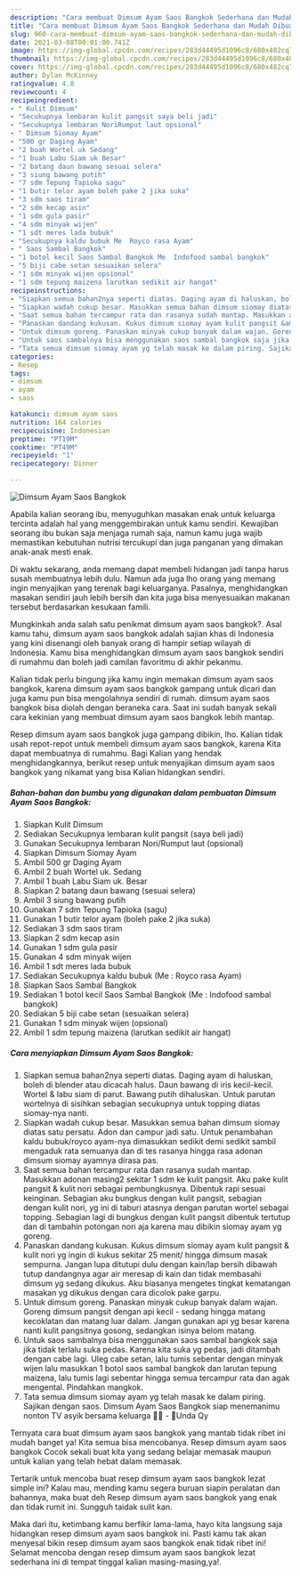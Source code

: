 ```yaml
---
description: "Cara membuat Dimsum Ayam Saos Bangkok Sederhana dan Mudah Dibuat"
title: "Cara membuat Dimsum Ayam Saos Bangkok Sederhana dan Mudah Dibuat"
slug: 960-cara-membuat-dimsum-ayam-saos-bangkok-sederhana-dan-mudah-dibuat
date: 2021-03-08T00:01:00.741Z
image: https://img-global.cpcdn.com/recipes/283d44495d1096c8/680x482cq70/dimsum-ayam-saos-bangkok-foto-resep-utama.jpg
thumbnail: https://img-global.cpcdn.com/recipes/283d44495d1096c8/680x482cq70/dimsum-ayam-saos-bangkok-foto-resep-utama.jpg
cover: https://img-global.cpcdn.com/recipes/283d44495d1096c8/680x482cq70/dimsum-ayam-saos-bangkok-foto-resep-utama.jpg
author: Dylan McKinney
ratingvalue: 4.8
reviewcount: 4
recipeingredient:
- " Kulit Dimsum"
- "Secukupnya lembaran kulit pangsit saya beli jadi"
- "Secukupnya lembaran NoriRumput laut opsional"
- " Dimsum Siomay Ayam"
- "500 gr Daging Ayam"
- "2 buah Wortel uk Sedang"
- "1 buah Labu Siam uk Besar"
- "2 batang daun bawang sesuai selera"
- "3 siung bawang putih"
- "7 sdm Tepung Tapioka sagu"
- "1 butir telor ayam boleh pake 2 jika suka"
- "3 sdm saos tiram"
- "2 sdm kecap asin"
- "1 sdm gula pasir"
- "4 sdm minyak wijen"
- "1 sdt meres lada bubuk"
- "Secukupnya kaldu bubuk Me  Royco rasa Ayam"
- " Saos Sambal Bangkok"
- "1 botol kecil Saos Sambal Bangkok Me  Indofood sambal bangkok"
- "5 biji cabe setan sesuaikan selera"
- "1 sdm minyak wijen opsional"
- "1 sdm tepung maizena larutkan sedikit air hangat"
recipeinstructions:
- "Siapkan semua bahan2nya seperti diatas. Daging ayam di haluskan, boleh di blender atau dicacah halus. Daun bawang di iris kecil-kecil. Wortel &amp; labu siam di parut. Bawang putih dihaluskan. Untuk parutan wortelnya di sisihkan sebagian secukupnya untuk topping diatas siomay-nya nanti."
- "Siapkan wadah cukup besar. Masukkan semua bahan dimsum siomay diatas satu persatu. Adon dan campur jadi satu. Untuk penambahan kaldu bubuk/royco ayam-nya dimasukkan sedikit demi sedikit sambil mengaduk rata semuanya dan di tes rasanya hingga rasa adonan dimsum siomay ayamnya dirasa pas."
- "Saat semua bahan tercampur rata dan rasanya sudah mantap. Masukkan adonan masing2 sekitar 1 sdm ke kulit pangsit. Aku pake kulit pangsit &amp; kulit nori sebagai pembungkusnya. Dibentuk rapi sesuai keinginan. Sebagian aku bungkus dengan kulit pangsit, sebagian dengan kulit nori, yg ini di taburi atasnya dengan parutan wortel sebagai topping. Sebagian lagi di bungkus dengan kulit pangsit dibentuk tertutup dan di tambahin potongan nori aja karena mau dibikin siomay ayam yg goreng."
- "Panaskan dandang kukusan. Kukus dimsum siomay ayam kulit pangsit &amp; kulit nori yg ingin di kukus sekitar 25 menit/ hingga dimsum masak sempurna. Jangan lupa ditutupi dulu dengan kain/lap bersih dibawah tutup dandangnya agar air meresap di kain dan tidak membasahi dimsum yg sedang dikukus. Aku biasanya mengetes tingkat kematangan masakan yg dikukus dengan cara dicolok pake garpu."
- "Untuk dimsum goreng. Panaskan minyak cukup banyak dalam wajan. Goreng dimsum pangsit dengan api kecil - sedang hingga matang kecoklatan dan matang luar dalam. Jangan gunakan api yg besar karena nanti kulit pangsitnya gosong, sedangkan isinya belom matang."
- "Untuk saos sambalnya bisa menggunakan saos sambal bangkok saja jika tidak terlalu suka pedas. Karena kita suka yg pedas, jadi ditambah dengan cabe lagi. Uleg cabe setan, lalu tumis sebentar dengan minyak wijen lalu masukkan 1 botol saos sambal bangkok dan larutan tepung maizena, lalu tumis lagi sebentar hingga semua tercampur rata dan agak mengental. Pindahkan mangkok."
- "Tata semua dimsum siomay ayam yg telah masak ke dalam piring. Sajikan dengan saos. Dimsum Ayam Saos Bangkok siap menemanimu nonton TV asyik bersama keluarga 🤗🥐 - 🌻Unda Qy"
categories:
- Resep
tags:
- dimsum
- ayam
- saos

katakunci: dimsum ayam saos 
nutrition: 164 calories
recipecuisine: Indonesian
preptime: "PT19M"
cooktime: "PT49M"
recipeyield: "1"
recipecategory: Dinner

---
```



![Dimsum Ayam Saos Bangkok](https://img-global.cpcdn.com/recipes/283d44495d1096c8/680x482cq70/dimsum-ayam-saos-bangkok-foto-resep-utama.jpg)

Apabila kalian seorang ibu, menyuguhkan masakan enak untuk keluarga tercinta adalah hal yang menggembirakan untuk kamu sendiri. Kewajiban seorang ibu bukan saja menjaga rumah saja, namun kamu juga wajib memastikan kebutuhan nutrisi tercukupi dan juga panganan yang dimakan anak-anak mesti enak.

Di waktu  sekarang, anda memang dapat membeli hidangan jadi tanpa harus susah membuatnya lebih dulu. Namun ada juga lho orang yang memang ingin menyajikan yang terenak bagi keluarganya. Pasalnya, menghidangkan masakan sendiri jauh lebih bersih dan kita juga bisa menyesuaikan makanan tersebut berdasarkan kesukaan famili. 



Mungkinkah anda salah satu penikmat dimsum ayam saos bangkok?. Asal kamu tahu, dimsum ayam saos bangkok adalah sajian khas di Indonesia yang kini disenangi oleh banyak orang di hampir setiap wilayah di Indonesia. Kamu bisa menghidangkan dimsum ayam saos bangkok sendiri di rumahmu dan boleh jadi camilan favoritmu di akhir pekanmu.

Kalian tidak perlu bingung jika kamu ingin memakan dimsum ayam saos bangkok, karena dimsum ayam saos bangkok gampang untuk dicari dan juga kamu pun bisa mengolahnya sendiri di rumah. dimsum ayam saos bangkok bisa diolah dengan beraneka cara. Saat ini sudah banyak sekali cara kekinian yang membuat dimsum ayam saos bangkok lebih mantap.

Resep dimsum ayam saos bangkok juga gampang dibikin, lho. Kalian tidak usah repot-repot untuk membeli dimsum ayam saos bangkok, karena Kita dapat membuatnya di rumahmu. Bagi Kalian yang hendak menghidangkannya, berikut resep untuk menyajikan dimsum ayam saos bangkok yang nikamat yang bisa Kalian hidangkan sendiri.

<!--inarticleads1-->

##### Bahan-bahan dan bumbu yang digunakan dalam pembuatan Dimsum Ayam Saos Bangkok:

1. Siapkan  Kulit Dimsum
1. Sediakan Secukupnya lembaran kulit pangsit (saya beli jadi)
1. Gunakan Secukupnya lembaran Nori/Rumput laut (opsional)
1. Siapkan  Dimsum Siomay Ayam
1. Ambil 500 gr Daging Ayam
1. Ambil 2 buah Wortel uk. Sedang
1. Ambil 1 buah Labu Siam uk. Besar
1. Siapkan 2 batang daun bawang (sesuai selera)
1. Ambil 3 siung bawang putih
1. Gunakan 7 sdm Tepung Tapioka (sagu)
1. Gunakan 1 butir telor ayam (boleh pake 2 jika suka)
1. Sediakan 3 sdm saos tiram
1. Siapkan 2 sdm kecap asin
1. Gunakan 1 sdm gula pasir
1. Gunakan 4 sdm minyak wijen
1. Ambil 1 sdt meres lada bubuk
1. Sediakan Secukupnya kaldu bubuk (Me : Royco rasa Ayam)
1. Siapkan  Saos Sambal Bangkok
1. Sediakan 1 botol kecil Saos Sambal Bangkok (Me : Indofood sambal bangkok)
1. Sediakan 5 biji cabe setan (sesuaikan selera)
1. Gunakan 1 sdm minyak wijen (opsional)
1. Ambil 1 sdm tepung maizena (larutkan sedikit air hangat)




<!--inarticleads2-->

##### Cara menyiapkan Dimsum Ayam Saos Bangkok:

1. Siapkan semua bahan2nya seperti diatas. Daging ayam di haluskan, boleh di blender atau dicacah halus. Daun bawang di iris kecil-kecil. Wortel &amp; labu siam di parut. Bawang putih dihaluskan. Untuk parutan wortelnya di sisihkan sebagian secukupnya untuk topping diatas siomay-nya nanti.
1. Siapkan wadah cukup besar. Masukkan semua bahan dimsum siomay diatas satu persatu. Adon dan campur jadi satu. Untuk penambahan kaldu bubuk/royco ayam-nya dimasukkan sedikit demi sedikit sambil mengaduk rata semuanya dan di tes rasanya hingga rasa adonan dimsum siomay ayamnya dirasa pas.
1. Saat semua bahan tercampur rata dan rasanya sudah mantap. Masukkan adonan masing2 sekitar 1 sdm ke kulit pangsit. Aku pake kulit pangsit &amp; kulit nori sebagai pembungkusnya. Dibentuk rapi sesuai keinginan. Sebagian aku bungkus dengan kulit pangsit, sebagian dengan kulit nori, yg ini di taburi atasnya dengan parutan wortel sebagai topping. Sebagian lagi di bungkus dengan kulit pangsit dibentuk tertutup dan di tambahin potongan nori aja karena mau dibikin siomay ayam yg goreng.
1. Panaskan dandang kukusan. Kukus dimsum siomay ayam kulit pangsit &amp; kulit nori yg ingin di kukus sekitar 25 menit/ hingga dimsum masak sempurna. Jangan lupa ditutupi dulu dengan kain/lap bersih dibawah tutup dandangnya agar air meresap di kain dan tidak membasahi dimsum yg sedang dikukus. Aku biasanya mengetes tingkat kematangan masakan yg dikukus dengan cara dicolok pake garpu.
1. Untuk dimsum goreng. Panaskan minyak cukup banyak dalam wajan. Goreng dimsum pangsit dengan api kecil - sedang hingga matang kecoklatan dan matang luar dalam. Jangan gunakan api yg besar karena nanti kulit pangsitnya gosong, sedangkan isinya belom matang.
1. Untuk saos sambalnya bisa menggunakan saos sambal bangkok saja jika tidak terlalu suka pedas. Karena kita suka yg pedas, jadi ditambah dengan cabe lagi. Uleg cabe setan, lalu tumis sebentar dengan minyak wijen lalu masukkan 1 botol saos sambal bangkok dan larutan tepung maizena, lalu tumis lagi sebentar hingga semua tercampur rata dan agak mengental. Pindahkan mangkok.
1. Tata semua dimsum siomay ayam yg telah masak ke dalam piring. Sajikan dengan saos. Dimsum Ayam Saos Bangkok siap menemanimu nonton TV asyik bersama keluarga 🤗🥐 - 🌻Unda Qy




Ternyata cara buat dimsum ayam saos bangkok yang mantab tidak ribet ini mudah banget ya! Kita semua bisa mencobanya. Resep dimsum ayam saos bangkok Cocok sekali buat kita yang sedang belajar memasak maupun untuk kalian yang telah hebat dalam memasak.

Tertarik untuk mencoba buat resep dimsum ayam saos bangkok lezat simple ini? Kalau mau, mending kamu segera buruan siapin peralatan dan bahannya, maka buat deh Resep dimsum ayam saos bangkok yang enak dan tidak rumit ini. Sungguh taidak sulit kan. 

Maka dari itu, ketimbang kamu berfikir lama-lama, hayo kita langsung saja hidangkan resep dimsum ayam saos bangkok ini. Pasti kamu tak akan menyesal bikin resep dimsum ayam saos bangkok enak tidak ribet ini! Selamat mencoba dengan resep dimsum ayam saos bangkok lezat sederhana ini di tempat tinggal kalian masing-masing,ya!.

